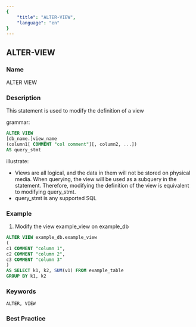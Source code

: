 ```yaml
---
{
    "title": "ALTER-VIEW",
    "language": "en"
}
---
```


<!--
Licensed to the Apache Software Foundation (ASF) under one
or more contributor license agreements.  See the NOTICE file
distributed with this work for additional information
regarding copyright ownership.  The ASF licenses this file
to you under the Apache License, Version 2.0 (the
"License"); you may not use this file except in compliance
with the License.  You may obtain a copy of the License at

  http://www.apache.org/licenses/LICENSE-2.0

Unless required by applicable law or agreed to in writing,
software distributed under the License is distributed on an
"AS IS" BASIS, WITHOUT WARRANTIES OR CONDITIONS OF ANY
KIND, either express or implied.  See the License for the
specific language governing permissions and limitations
under the License.
-->

## ALTER-VIEW

### Name

ALTER VIEW

### Description

This statement is used to modify the definition of a view

grammar:

```sql
ALTER VIEW
[db_name.]view_name
(column1[ COMMENT "col comment"][, column2, ...])
AS query_stmt
```

illustrate:

- Views are all logical, and the data in them will not be stored on physical media. When querying, the view will be used as a subquery in the statement. Therefore, modifying the definition of the view is equivalent to modifying query_stmt.
- query_stmt is any supported SQL

### Example

1. Modify the view example_view on example_db

```sql
ALTER VIEW example_db.example_view
(
c1 COMMENT "column 1",
c2 COMMENT "column 2",
c3 COMMENT "column 3"
)
AS SELECT k1, k2, SUM(v1) FROM example_table
GROUP BY k1, k2
```

### Keywords

```text
ALTER, VIEW
```

### Best Practice

